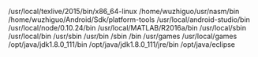 /usr/local/texlive/2015/bin/x86_64-linux
/home/wuzhiguo/usr/nasm/bin
/home/wuzhiguo/Android/Sdk/platform-tools
/usr/local/android-studio/bin
/usr/local/node/0.10.24/bin
/usr/local/MATLAB/R2016a/bin
/usr/local/sbin
/usr/local/bin
/usr/sbin
/usr/bin
/sbin
/bin
/usr/games
/usr/local/games
/opt/java/jdk1.8.0_111/bin
/opt/java/jdk1.8.0_111/jre/bin
/opt/java/eclipse
